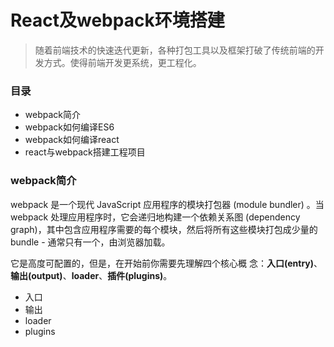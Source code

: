 # React及webpack环境搭建
> 随着前端技术的快速迭代更新，各种打包工具以及框架打破了传统前端的开发方式。使得前端开发更系统，更工程化。
### 目录
* webpack简介
* webpack如何编译ES6
* webpack如何编译react
* react与webpack搭建工程项目
### webpack简介
webpack 是一个现代 JavaScript 应用程序的模块打包器 (module bundler) 。当 webpack 处理应用程序时，它会递归地构建一个依赖关系图 (dependency graph)，其中包含应用程序需要的每个模块，然后将所有这些模块打包成少量的 bundle - 通常只有一个，由浏览器加载。

它是高度可配置的，但是，在开始前你需要先理解四个核心概 念：**入口(entry)**、**输出(output)**、**loader**、**插件(plugins)**。
* 入口 
* 输出
* loader
* plugins